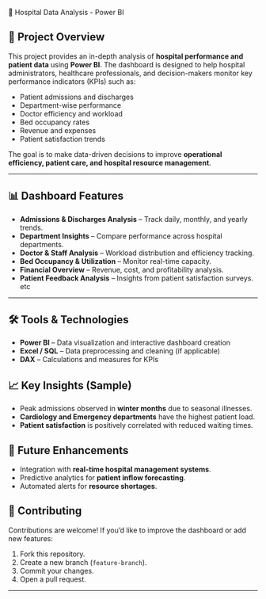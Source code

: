 
🏥 Hospital Data Analysis - Power BI  

## 📌 Project Overview  
This project provides an in-depth analysis of **hospital performance and patient data** using **Power BI**. The dashboard is designed to help hospital administrators, healthcare professionals, and decision-makers monitor key performance indicators (KPIs) such as:  

- Patient admissions and discharges  
- Department-wise performance  
- Doctor efficiency and workload  
- Bed occupancy rates  
- Revenue and expenses  
- Patient satisfaction trends  

The goal is to make data-driven decisions to improve **operational efficiency, patient care, and hospital resource management**.  

---

## 📊 Dashboard Features  
- **Admissions & Discharges Analysis** – Track daily, monthly, and yearly trends.  
- **Department Insights** – Compare performance across hospital departments.  
- **Doctor & Staff Analysis** – Workload distribution and efficiency tracking.  
- **Bed Occupancy & Utilization** – Monitor real-time capacity.  
- **Financial Overview** – Revenue, cost, and profitability analysis.  
- **Patient Feedback Analysis** – Insights from patient satisfaction surveys. etc

---

## 🛠️ Tools & Technologies  
- **Power BI** – Data visualization and interactive dashboard creation  
- **Excel / SQL** – Data preprocessing and cleaning (if applicable)  
- **DAX** – Calculations and measures for KPIs  



## 📈 Key Insights (Sample)  
- Peak admissions observed in **winter months** due to seasonal illnesses.  
- **Cardiology and Emergency departments** have the highest patient load.  
- **Patient satisfaction** is positively correlated with reduced waiting times.  



## 📌 Future Enhancements  
- Integration with **real-time hospital management systems**.  
- Predictive analytics for **patient inflow forecasting**.  
- Automated alerts for **resource shortages**.  



## 🤝 Contributing  
Contributions are welcome! If you’d like to improve the dashboard or add new features:  
1. Fork this repository.  
2. Create a new branch (`feature-branch`).  
3. Commit your changes.  
4. Open a pull request.  

---

